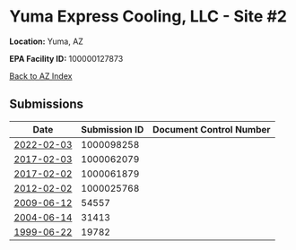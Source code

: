 # Yuma Express Cooling, LLC - Site #2

**Location:** Yuma, AZ

**EPA Facility ID:** 100000127873

[Back to AZ Index](../../index.md)

## Submissions

| Date | Submission ID | Document Control Number |
|------|--------------|-------------------------|
| [2022-02-03](submissions/1000098258.md) | 1000098258 |  |
| [2017-02-03](submissions/1000062079.md) | 1000062079 |  |
| [2017-02-02](submissions/1000061879.md) | 1000061879 |  |
| [2012-02-02](submissions/1000025768.md) | 1000025768 |  |
| [2009-06-12](submissions/54557.md) | 54557 |  |
| [2004-06-14](submissions/31413.md) | 31413 |  |
| [1999-06-22](submissions/19782.md) | 19782 |  |
